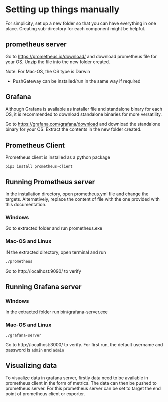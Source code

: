 # Setting up things manually

For simplicity, set up a new folder so that you can have everything in one place. Creating sub-directory for each component might be helpful.

## prometheus server

Go to https://prometheus.io/download/ and download prometheus file for your OS.
Unzip the file into the new folder created.

Note: For Mac-OS, the OS type is Darwin

* PushGateway can be installed/run in the same way if required

## Grafana
Although Grafana is available as installer file and standalone binary for each OS, it is recommended to download standalone binaries for more versatility.

Go to https://grafana.com/grafana/download and download the standalone binary for your OS. Extract the contents in the new folder created.


## Prometheus Client
Prometheus client is installed as a python package
```shell
pip3 install prometheus-client
```

## Running Prometheus server
In the installation directory, open prometheus.yml file and change the targets.
Alternatively, replace the content of file with the one provided with this documentation.
### Windows
Go to extracted folder and run prometheus.exe

### Mac-OS and Linux
IN the extracted directory, open terminal and run
```shell
./prometheus
```

Go to http://localhost:9090/ to verify

## Running Grafana server
### WIndows
In the extracted folder run bin/grafana-server.exe

### Mac-OS and Linux
```shell
./grafana-server
```

Go to http://localhost:3000/ to verify. For first run, the default username and password is `admin` and `admin`

## Visualizing data
To visualize data in grafana server, firstly data need to be available in prometheus client in the form of metrics. The data can then be pushed to prometheus server. For this prometheus server can be set to target the end point of prometheus client or exporter. 


